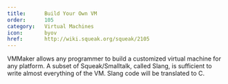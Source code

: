 ```yaml
---
title:      Build Your Own VM
order:      105
category:   Virtual Machines
icon:       byov
href:       http://wiki.squeak.org/squeak/2105
---
```

VMMaker allows any programmer to build a customized virtual machine for any
platform. A subset of Squeak/Smalltalk, called Slang, is sufficient to write
almost everything of the VM. Slang code will be translated to C.
